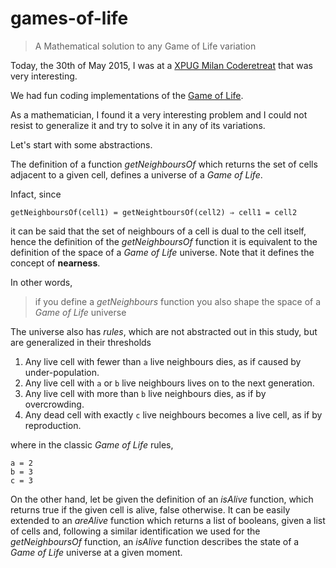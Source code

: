 # games-of-life

> A Mathematical solution to any Game of Life variation

Today, the 30th of May 2015, I was at a [XPUG Milan Coderetreat](http://coderetreat.org/events/xpug-milan-coderetreat) that was very interesting.

We had fun coding implementations of the [Game of Life][1].

As a mathematician, I found it a very interesting problem and I could not resist to generalize it and try to solve it in any of its variations.

Let's start with some abstractions.

The definition of a function *getNeighboursOf* which returns the set of cells adjacent to a given cell, defines a universe of a *Game of Life*.

Infact, since

    getNeighboursOf(cell1) = getNeightboursOf(cell2) ⇒ cell1 = cell2

it can be said that the set of neighbours of a cell is dual to the cell itself, hence the definition of the *getNeighboursOf* function it is equivalent to the definition of the space of a *Game of Life* universe. Note that it defines the concept of **nearness**.

In other words,

> if you define a *getNeighbours* function you also shape the space of a *Game of Life* universe

The universe also has *rules*, which are not abstracted out in this study, but are generalized in their thresholds

1. Any live cell with fewer than `a` live neighbours dies, as if caused by under-population.
2. Any live cell with `a` or `b` live neighbours lives on to the next generation.
3. Any live cell with more than `b` live neighbours dies, as if by overcrowding.
4. Any dead cell with exactly `c` live neighbours becomes a live cell, as if by reproduction.

where in the classic *Game of Life* rules,

    a = 2
    b = 3
    c = 3

On the other hand, let be given the definition of an *isAlive* function, which returns true if the given cell is alive, false otherwise.
It can be easily extended to an *areAlive* function which returns a list of booleans, given a list of cells and, following a similar identification we used for the *getNeighboursOf* function, an *isAlive* function describes the state of a *Game of Life* universe at a given moment.


[1]: http://en.wikipedia.org/wiki/Conway%27s_Game_of_Life "Game of Life"